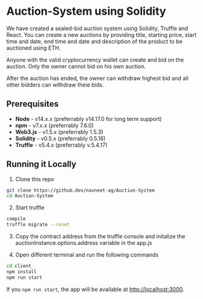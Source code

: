 # Auction-System using Solidity

We have created a sealed-bid auction system using Solidity, Truffle and React. You can create a new auctions by providing title, starting price, start time and date, end time and date and description of the product to be auctioned using ETH. 

Anyone with the valid cryptocurrency wallet can create and bid on the auction. Only the owner cannot bid on his own auction.

After the auction has ended, the owner can withdraw highest bid and all other bidders can withdraw theie bids.

## Prerequisites

* **Node** - v14.x.x (preferrably v14.17.0 for long term support)
* **npm** - v7.x.x (preferrably 7.6.0)
* **Web3.js** - v1.5.x (preferrably 1.5.3)
* **Solidity** - v0.5.x (preferrably 0.5.16)
* **Truffle** - v5.4.x (preferrably v.5.4.17)

## Running it Locally

1. Clone this repo

```bash
git clone https://github.dev/navneet-ag/Auction-System
cd Auction-System
```

2. Start truffle 
```bash
compile
truffle migrate --reset
```
3. Copy the contract address from the truffle console and initalize the auctionInstance.options.address variable in the app.js

4. Open different terminal and run the following commands
```bash
cd client
npm install
npm run start
```

If you `npm run start`, the app will be available at <http://localhost:3000>.
